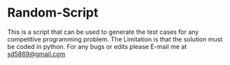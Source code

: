 # Random-Script
This is a script that can be used to generate the test cases for any competitive programming problem.
The Limitation is that the solution must be coded in python.
For any bugs or edits please E-mail me at sd5869@gmail.com
